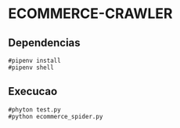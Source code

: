 # ECOMMERCE-CRAWLER

## Dependencias
	#pipenv install
	#pipenv shell

## Execucao
	#phyton test.py
	#python ecommerce_spider.py
